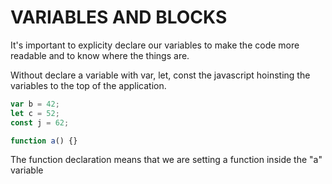 # VARIABLES AND BLOCKS

It's important to explicity declare our variables to make the code more readable
and to know where the things are.

Without declare a variable with var, let, const the javascript hoinsting the variables to the top of the application.

```js
var b = 42;
let c = 52;
const j = 62;

function a() {}
```

The function declaration means that we are setting a function inside the "a" variable
